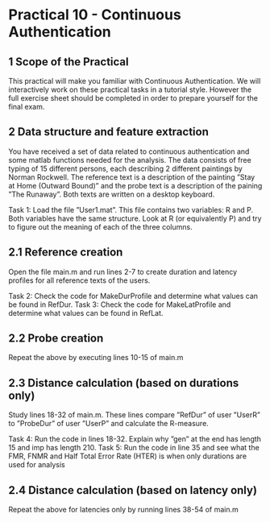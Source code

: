 # Practical 10 - Continuous Authentication
## 1 Scope of the Practical
This practical will make you familiar with Continuous Authentication. We will interactively work on these
practical tasks in a tutorial style. However the full exercise sheet should be completed in order to prepare
yourself for the final exam.
## 2 Data structure and feature extraction
You have received a set of data related to continuous authentication and some matlab functions needed for
the analysis. The data consists of free typing of 15 different persons, each describing 2 different paintings by
Norman Rockwell. The reference text is a description of the painting ”Stay at Home (Outward Bound)” and
the probe text is a description of the paining ”The Runaway”. Both texts are written on a desktop keyboard.

Task 1: Load the file ”User1.mat”. This file contains two variables: R and P. Both variables have the same
structure. Look at R (or equivalently P) and try to figure out the meaning of each of the three columns.
## 2.1 Reference creation
Open the file main.m and run lines 2-7 to create duration and latency profiles for all reference texts of the
users.

Task 2: Check the code for MakeDurProfile and determine what values can be found in RefDur.
Task 3: Check the code for MakeLatProfile and determine what values can be found in RefLat.
## 2.2 Probe creation
Repeat the above by executing lines 10-15 of main.m
## 2.3 Distance calculation (based on durations only)
Study lines 18-32 of main.m. These lines compare ”RefDur” of user ”UserR” to ”ProbeDur” of user ”UserP”
and calculate the R-measure.

Task 4: Run the code in lines 18-32. Explain why ”gen” at the end has length 15 and imp has length 210.
Task 5: Run the code in line 35 and see what the FMR, FNMR and Half Total Error Rate (HTER) is when
only durations are used for analysis
## 2.4 Distance calculation (based on latency only)
Repeat the above for latencies only by running lines 38-54 of main.m
